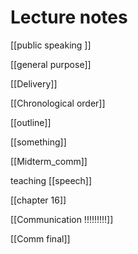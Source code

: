 # Lecture notes
[[public speaking ]]


[[general purpose]]


[[Delivery]]


[[Chronological order]]

[[outline]] 


[[something]]



[[Midterm_comm]]



teaching [[speech]]


[[chapter 16]]

[[Communication !!!!!!!!!]]


[[Comm final]]